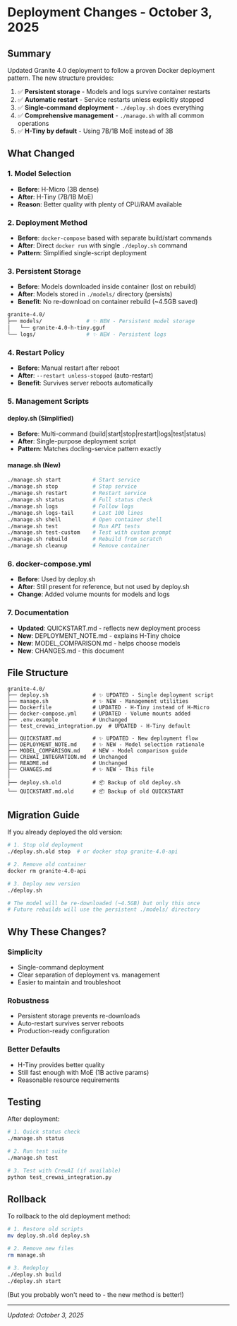 # Deployment Changes - October 3, 2025

## Summary

Updated Granite 4.0 deployment to follow a proven Docker deployment pattern. The new structure provides:

1. ✅ **Persistent storage** - Models and logs survive container restarts
2. ✅ **Automatic restart** - Service restarts unless explicitly stopped
3. ✅ **Single-command deployment** - `./deploy.sh` does everything
4. ✅ **Comprehensive management** - `./manage.sh` with all common operations
5. ✅ **H-Tiny by default** - Using 7B/1B MoE instead of 3B

## What Changed

### 1. Model Selection
- **Before**: H-Micro (3B dense)
- **After**: H-Tiny (7B/1B MoE)
- **Reason**: Better quality with plenty of CPU/RAM available

### 2. Deployment Method
- **Before**: `docker-compose` based with separate build/start commands
- **After**: Direct `docker run` with single `./deploy.sh` command
- **Pattern**: Simplified single-script deployment

### 3. Persistent Storage
- **Before**: Models downloaded inside container (lost on rebuild)
- **After**: Models stored in `./models/` directory (persists)
- **Benefit**: No re-download on container rebuild (~4.5GB saved)

```bash
granite-4.0/
├── models/              # ✨ NEW - Persistent model storage
│   └── granite-4.0-h-tiny.gguf
└── logs/                # ✨ NEW - Persistent logs
```

### 4. Restart Policy
- **Before**: Manual restart after reboot
- **After**: `--restart unless-stopped` (auto-restart)
- **Benefit**: Survives server reboots automatically

### 5. Management Scripts

#### deploy.sh (Simplified)
- **Before**: Multi-command (build|start|stop|restart|logs|test|status)
- **After**: Single-purpose deployment script
- **Pattern**: Matches docling-service pattern exactly

#### manage.sh (New)
```bash
./manage.sh start          # Start service
./manage.sh stop           # Stop service
./manage.sh restart        # Restart service
./manage.sh status         # Full status check
./manage.sh logs           # Follow logs
./manage.sh logs-tail      # Last 100 lines
./manage.sh shell          # Open container shell
./manage.sh test           # Run API tests
./manage.sh test-custom    # Test with custom prompt
./manage.sh rebuild        # Rebuild from scratch
./manage.sh cleanup        # Remove container
```

### 6. docker-compose.yml
- **Before**: Used by deploy.sh
- **After**: Still present for reference, but not used by deploy.sh
- **Change**: Added volume mounts for models and logs

### 7. Documentation
- **Updated**: QUICKSTART.md - reflects new deployment process
- **New**: DEPLOYMENT_NOTE.md - explains H-Tiny choice
- **New**: MODEL_COMPARISON.md - helps choose models
- **New**: CHANGES.md - this document

## File Structure

```
granite-4.0/
├── deploy.sh              # ✨ UPDATED - Single deployment script
├── manage.sh              # ✨ NEW - Management utilities
├── Dockerfile             # UPDATED - H-Tiny instead of H-Micro
├── docker-compose.yml     # UPDATED - Volume mounts added
├── .env.example           # Unchanged
├── test_crewai_integration.py  # UPDATED - H-Tiny default
│
├── QUICKSTART.md          # ✨ UPDATED - New deployment flow
├── DEPLOYMENT_NOTE.md     # ✨ NEW - Model selection rationale
├── MODEL_COMPARISON.md    # NEW - Model comparison guide
├── CREWAI_INTEGRATION.md  # Unchanged
├── README.md              # Unchanged
├── CHANGES.md             # ✨ NEW - This file
│
├── deploy.sh.old          # 📦 Backup of old deploy.sh
└── QUICKSTART.md.old      # 📦 Backup of old QUICKSTART
```

## Migration Guide

If you already deployed the old version:

```bash
# 1. Stop old deployment
./deploy.sh.old stop  # or docker stop granite-4.0-api

# 2. Remove old container
docker rm granite-4.0-api

# 3. Deploy new version
./deploy.sh

# The model will be re-downloaded (~4.5GB) but only this once
# Future rebuilds will use the persistent ./models/ directory
```

## Why These Changes?

### Simplicity
- Single-command deployment
- Clear separation of deployment vs. management
- Easier to maintain and troubleshoot

### Robustness
- Persistent storage prevents re-downloads
- Auto-restart survives server reboots
- Production-ready configuration

### Better Defaults
- H-Tiny provides better quality
- Still fast enough with MoE (1B active params)
- Reasonable resource requirements

## Testing

After deployment:

```bash
# 1. Quick status check
./manage.sh status

# 2. Run test suite
./manage.sh test

# 3. Test with CrewAI (if available)
python test_crewai_integration.py
```

## Rollback

To rollback to the old deployment method:

```bash
# 1. Restore old scripts
mv deploy.sh.old deploy.sh

# 2. Remove new files
rm manage.sh

# 3. Redeploy
./deploy.sh build
./deploy.sh start
```

(But you probably won't need to - the new method is better!)

---

*Updated: October 3, 2025*
